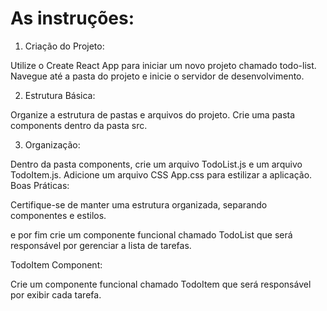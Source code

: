 # As instruções:

1. Criação do Projeto:

Utilize o Create React App para iniciar um novo projeto chamado todo-list.
Navegue até a pasta do projeto e inicie o servidor de desenvolvimento.

2. Estrutura Básica:

Organize a estrutura de pastas e arquivos do projeto. Crie uma pasta components dentro da pasta src.

3. Organização:

Dentro da pasta components, crie um arquivo TodoList.js e um arquivo TodoItem.js.
Adicione um arquivo CSS App.css para estilizar a aplicação.
Boas Práticas:

Certifique-se de manter uma estrutura organizada, separando componentes e estilos.

e por fim crie um componente funcional chamado TodoList que será responsável por gerenciar a lista de tarefas.
 
TodoItem Component:

Crie um componente funcional chamado TodoItem que será responsável por exibir cada tarefa.
